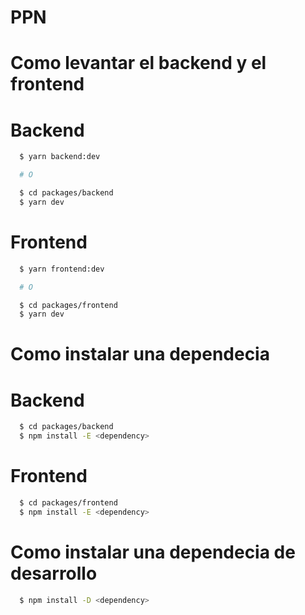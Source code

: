 # PPN

# Como levantar el backend y el frontend

# Backend

```bash
  $ yarn backend:dev

  # O

  $ cd packages/backend
  $ yarn dev
```

# Frontend

```bash
  $ yarn frontend:dev

  # O

  $ cd packages/frontend
  $ yarn dev
```

# Como instalar una dependecia

# Backend

```bash
  $ cd packages/backend
  $ npm install -E <dependency>
```

# Frontend

```bash
  $ cd packages/frontend
  $ npm install -E <dependency>
```

# Como instalar una dependecia de desarrollo

```bash
  $ npm install -D <dependency>
```
